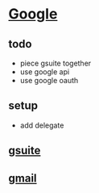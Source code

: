 # [Google](https://google.com)

## todo
* piece gsuite together
* use google api
* use google oauth

## setup
* add delegate

## [gsuite](gsuite/README.md)
## [gmail](gmail/README.md)